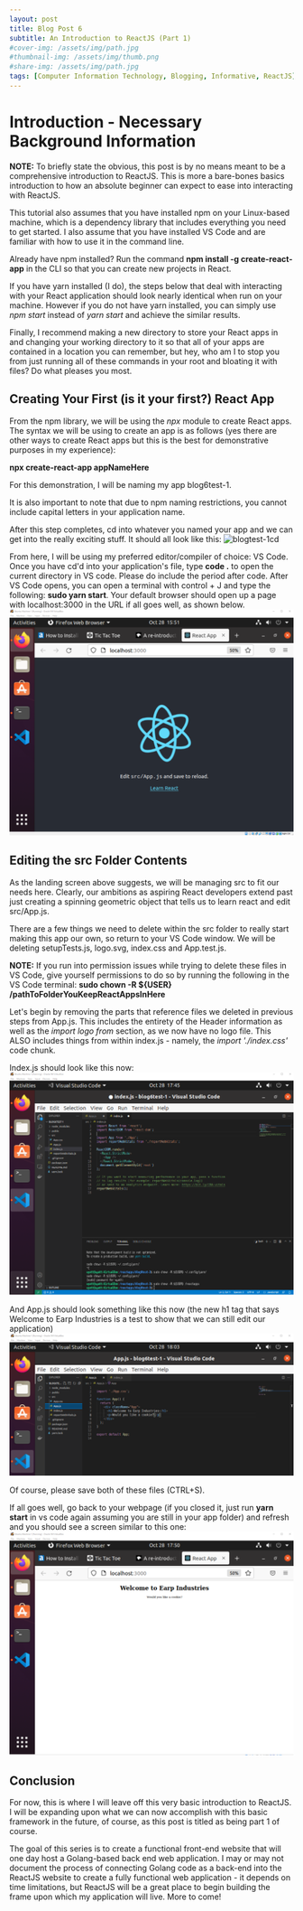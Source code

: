 ```yaml
---
layout: post
title: Blog Post 6
subtitle: An Introduction to ReactJS (Part 1)
#cover-img: /assets/img/path.jpg
#thumbnail-img: /assets/img/thumb.png
#share-img: /assets/img/path.jpg
tags: [Computer Information Technology, Blogging, Informative, ReactJS]
---
```


# Introduction - Necessary Background Information

**NOTE:** To briefly state the obvious, this post is by no means meant to be a comprehensive introduction to ReactJS. This is more a bare-bones basics introduction to how an absolute beginner can expect to ease into interacting with ReactJS. 

This tutorial also assumes that you have installed npm on your Linux-based machine, which is a dependency library that includes everything you need to get started. I also assume that you have installed VS Code and are familiar with how to use it in the command line.

Already have npm installed? Run the command **npm install -g create-react-app** in the CLI so that you can create new projects in React. 

If you have yarn installed (I do), the steps below that deal with interacting with your React application should look nearly identical when run on your machine. However if you do not have yarn installed, you can simply use *npm start* instead of *yarn start* and achieve the similar results.

Finally, I recommend making a new directory to store your React apps in and changing your working directory to it so that all of your apps are contained in a location you can remember, but hey, who am I to stop you from just running all of these commands in your root and bloating it with files? Do what pleases you most.

## Creating Your First (is it your first?) React App

From the npm library, we will be using the *npx* module to create React apps. The syntax we will be using to create an app is as follows (yes there are other ways to create React apps but this is the best for demonstrative purposes in my experience): 

**npx create-react-app appNameHere**

For this demonstration, I will be naming my app blog6test-1. 

It is also important to note that due to npm naming restrictions, you cannot include capital letters in your application name.  

After this step completes, cd into whatever you named your app and we can get into the really exciting stuff. It should all look like this: ![blogtest-1cd](/assets/img/blogtest1-1cd.png)

From here, I will be using my preferred editor/compiler of choice: VS Code. Once you have cd'd into your application's file, type **code .** to open the current directory in VS code. Please do include the period after code. After VS Code opens, you can open a terminal with control + J and type the following: **sudo yarn start**. Your default browser should open up a page with localhost:3000 in the URL if all goes well, as shown below. ![reactlandingpage](/assets/img/reactlanding.png)

## Editing the src Folder Contents

As the landing screen above suggests, we will be managing src to fit our needs here. Clearly, our ambitions as aspiring React developers extend past just creating a spinning geometric object that tells us to learn react and edit src/App.js. 

There are a few things we need to delete within the src folder to really start making this app our own, so return to your VS Code window. We will be deleting setupTests.js, logo.svg, index.css and App.test.js.

**NOTE:** If you run into permission issues while trying to delete these files in VS Code, give yourself permissions to do so by running the following in the VS Code terminal: **sudo chown -R ${USER} /pathToFolderYouKeepReactAppsInHere**

Let's begin by removing the parts that reference files we deleted in previous steps from App.js. This includes the entirety of the Header information as well as the *import logo from* section, as we now have no logo file. This ALSO includes things from within index.js - namely, the *import './index.css'* code chunk. 

Index.js should look like this now: ![index.js](/assets/img/indexjs.png)

And App.js should look something like this now (the new h1 tag that says Welcome to Earp Industries is a test to show that we can still edit our application) ![app.js](/assets/img/appjs.png)

Of course, please save both of these files (CTRL+S). 

If all goes well, go back to your webpage (if you closed it, just run **yarn start** in vs code again assuming you are still in your app folder) and refresh and you should see a screen similar to this one: ![newlandingpage](/assets/img/newlandingpage.png)

## Conclusion

For now, this is where I will leave off this very basic introduction to ReactJS. I will be expanding upon what we can now accomplish with this basic framework in the future, of course, as this post is titled as being part 1 of course. 

The goal of this series is to create a functional front-end website that will one day host a Golang-based back end web application. I may or may not document the process of connecting Golang code as a back-end into the ReactJS website to create a fully functional web application - it depends on time limitations, but ReactJS will be a great place to begin building the frame upon which my application will live. More to come!


